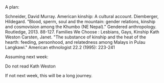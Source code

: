 A plan:

Schneider, David Murray. American kinship: A cultural account.
Diemberger, Hildegard. "Blood, sperm, soul and the mountain: gender relations, kinship and cosmovision among the Khumbo (NE Nepal)." Gendered anthropology. Routledge, 2013. 88-127.
Families We Choose : Lesbians, Gays, Kinship Kath Weston
Carsten, Janet. "The substance of kinship and the heat of the hearth: feeding, personhood, and relatedness among Malays in Pulau Langkawi." American ethnologist 22.2 (1995): 223-241

Assuming next week:

Do not read Kath Weston

If not next week, this will be a long journey.